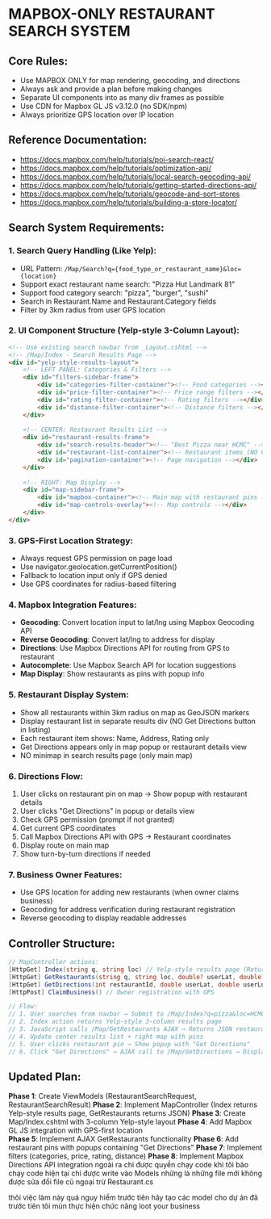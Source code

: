 # MAPBOX-ONLY RESTAURANT SEARCH SYSTEM

## Core Rules:
- Use MAPBOX ONLY for map rendering, geocoding, and directions
- Always ask and provide a plan before making changes
- Separate UI components into as many div frames as possible
- Use CDN for Mapbox GL JS v3.12.0 (no SDK/npm)
- Always prioritize GPS location over IP location

## Reference Documentation:
- https://docs.mapbox.com/help/tutorials/poi-search-react/
- https://docs.mapbox.com/help/tutorials/optimization-api/
- https://docs.mapbox.com/help/tutorials/local-search-geocoding-api/
- https://docs.mapbox.com/help/tutorials/getting-started-directions-api/
- https://docs.mapbox.com/help/tutorials/geocode-and-sort-stores
- https://docs.mapbox.com/help/tutorials/building-a-store-locator/

## Search System Requirements:

### 1. Search Query Handling (Like Yelp):
- URL Pattern: `/Map/Search?q={food_type_or_restaurant_name}&loc={location}`
- Support exact restaurant name search: "Pizza Hut Landmark 81"
- Support food category search: "pizza", "burger", "sushi"
- Search in Restaurant.Name and Restaurant.Category fields
- Filter by 3km radius from user GPS location

### 2. UI Component Structure (Yelp-style 3-Column Layout):
```html
<!-- Use existing search navbar from _Layout.cshtml -->
<!-- /Map/Index - Search Results Page -->
<div id="yelp-style-results-layout">
    <!-- LEFT PANEL: Categories & Filters -->
    <div id="filters-sidebar-frame">
        <div id="categories-filter-container"><!-- Food categories --></div>
        <div id="price-filter-container"><!-- Price range filters --></div>
        <div id="rating-filter-container"><!-- Rating filters --></div>
        <div id="distance-filter-container"><!-- Distance filters --></div>
    </div>
    
    <!-- CENTER: Restaurant Results List -->
    <div id="restaurant-results-frame">
        <div id="search-results-header"><!-- "Best Pizza near HCMC" --></div>
        <div id="restaurant-list-container"><!-- Restaurant items (NO Get Directions) --></div>
        <div id="pagination-container"><!-- Page navigation --></div>
    </div>
    
    <!-- RIGHT: Map Display -->
    <div id="map-sidebar-frame">
        <div id="mapbox-container"><!-- Main map with restaurant pins --></div>
        <div id="map-controls-overlay"><!-- Map controls --></div>
    </div>
</div>
```

### 3. GPS-First Location Strategy:
- Always request GPS permission on page load
- Use navigator.geolocation.getCurrentPosition()
- Fallback to location input only if GPS denied
- Use GPS coordinates for radius-based filtering

### 4. Mapbox Integration Features:
- **Geocoding**: Convert location input to lat/lng using Mapbox Geocoding API
- **Reverse Geocoding**: Convert lat/lng to address for display
- **Directions**: Use Mapbox Directions API for routing from GPS to restaurant
- **Autocomplete**: Use Mapbox Search API for location suggestions
- **Map Display**: Show restaurants as pins with popup info

### 5. Restaurant Display System:
- Show all restaurants within 3km radius on map as GeoJSON markers
- Display restaurant list in separate results div (NO Get Directions button in listing)
- Each restaurant item shows: Name, Address, Rating only
- Get Directions appears only in map popup or restaurant details view
- NO minimap in search results page (only main map)

### 6. Directions Flow:
1. User clicks on restaurant pin on map → Show popup with restaurant details
2. User clicks "Get Directions" in popup or details view
3. Check GPS permission (prompt if not granted)
4. Get current GPS coordinates
5. Call Mapbox Directions API with GPS → Restaurant coordinates
6. Display route on main map
7. Show turn-by-turn directions if needed

### 7. Business Owner Features:
- Use GPS location for adding new restaurants (when owner claims business)
- Geocoding for address verification during restaurant registration
- Reverse geocoding to display readable addresses

## Controller Structure:
```csharp
// MapController actions:
[HttpGet] Index(string q, string loc) // Yelp-style results page (Returns View)
[HttpGet] GetRestaurants(string q, string loc, double? userLat, double? userLng) // AJAX API (Returns JSON)
[HttpGet] GetDirections(int restaurantId, double userLat, double userLng) // Routing data API (Returns JSON)
[HttpPost] ClaimBusiness() // Owner registration with GPS

// Flow:
// 1. User searches from navbar → Submit to /Map/Index?q=pizza&loc=HCMC
// 2. Index action returns Yelp-style 3-column results page
// 3. JavaScript calls /Map/GetRestaurants AJAX → Returns JSON restaurant data
// 4. Update center results list + right map with pins
// 5. User clicks restaurant pin → Show popup with "Get Directions"
// 6. Click "Get Directions" → AJAX call to /Map/GetDirections → Display route
```

## Updated Plan:
**Phase 1**: Create ViewModels (RestaurantSearchRequest, RestaurantSearchResult)
**Phase 2**: Implement MapController (Index returns Yelp-style results page, GetRestaurants returns JSON)
**Phase 3**: Create Map/Index.cshtml with 3-column Yelp-style layout
**Phase 4**: Add Mapbox GL JS integration with GPS-first location  
**Phase 5**: Implement AJAX GetRestaurants functionality
**Phase 6**: Add restaurant pins with popups containing "Get Directions"
**Phase 7**: Implement filters (categories, price, rating, distance)
**Phase 8**: Implement Mapbox Directions API integration
ngoài ra chỉ được quyền chạy code khi tôi bảo chạy code
hiện tại chỉ được write vào Models những là những file mới không được sửa đổi file cũ ngoại trừ Restaurant.cs

thôi việc làm này quá nguy hiểm trước tiên hãy tạo các model cho dự án đã trước tiên tôi mún thực hiện chức năng loot your business 